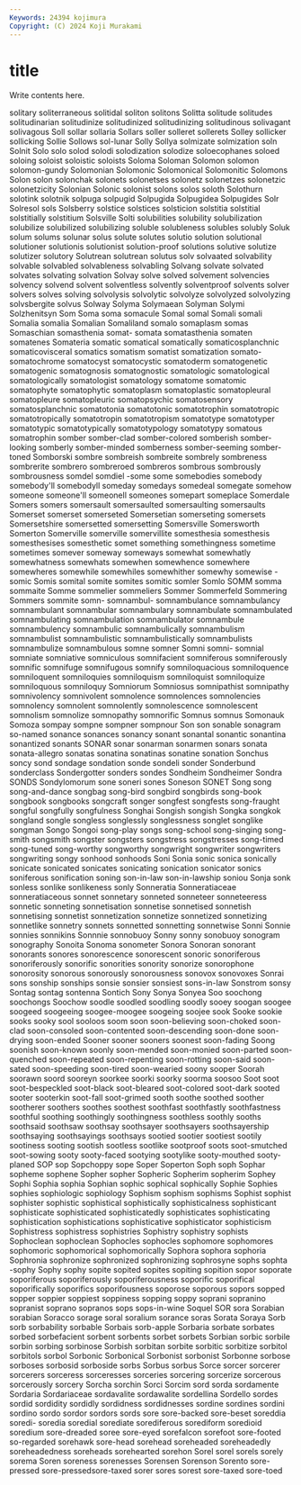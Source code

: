 ```yaml
---
Keywords: 24394 kojimura
Copyright: (C) 2024 Koji Murakami
---
```


# title

Write contents here.



solitary soliterraneous solitidal soliton solitons Solitta solitude solitudes
solitudinarian solitudinize solitudinized solitudinizing solitudinous solivagant solivagous Soll sollar sollaria
Sollars soller solleret sollerets Solley sollicker sollicking Sollie Sollows sol-lunar
Solly Sollya solmizate solmization soln Solnit Solo solo solod solodi
solodization solodize soloecophanes soloed soloing soloist soloistic soloists Soloma Soloman
Solomon solomon solomon-gundy Solomonian Solomonic Solomonical Solomonitic Solomons Solon solon
solonchak solonets solonetses solonetz solonetzes solonetzic solonetzicity Solonian Solonic solonist
solons solos soloth Solothurn solotink solotnik solpuga solpugid Solpugida Solpugidea
Solpugides Solr Solresol sols Solsberry solstice solstices solsticion solstitia solstitial
solstitially solstitium Solsville Solti solubilities solubility solubilization solubilize solubilized solubilizing
soluble solubleness solubles solubly Soluk solum solums solunar solus solute
solutes solutio solution solutional solutioner solutionis solutionist solution-proof solutions solutive
solutize solutizer solutory Solutrean solutrean solutus solv solvaated solvability solvable
solvabled solvableness solvabling Solvang solvate solvated solvates solvating solvation Solvay
solve solved solvement solvencies solvency solvend solvent solventless solvently solventproof
solvents solver solvers solves solving solvolysis solvolytic solvolyze solvolyzed solvolyzing
solvsbergite solvus Solway Solyma Solymaean Solyman Solymi Solzhenitsyn Som Soma
soma somacule Somal somal Somali somali Somalia somalia Somalian Somaliland
somalo somaplasm somas Somaschian somasthenia somat- somata somatasthenia somaten somatenes
Somateria somatic somatical somatically somaticosplanchnic somaticovisceral somatics somatism somatist somatization
somato- somatochrome somatocyst somatocystic somatoderm somatogenetic somatogenic somatognosis somatognostic somatologic
somatological somatologically somatologist somatology somatome somatomic somatophyte somatophytic somatoplasm somatoplastic
somatopleural somatopleure somatopleuric somatopsychic somatosensory somatosplanchnic somatotonia somatotonic somatotrophin somatotropic
somatotropically somatotropin somatotropism somatotype somatotyper somatotypic somatotypically somatotypology somatotypy somatous
somatrophin somber somber-clad somber-colored somberish somber-looking somberly somber-minded somberness somber-seeming
somber-toned Somborski sombre sombreish sombreite sombrely sombreness sombrerite sombrero sombreroed
sombreros sombrous sombrously sombrousness somdel somdiel -some some somebodies somebody
somebody'll somebodyll someday somedays somedeal somegate somehow someone someone'll someonell
someones somepart someplace Somerdale Somers somers somersault somersaulted somersaulting somersaults
Somerset somerset somerseted Somersetian somerseting somersets Somersetshire somersetted somersetting Somersville
Somersworth Somerton Somerville somerville somervillite somesthesia somesthesis somesthesises somesthetic somet
something somethingness sometime sometimes somever someway someways somewhat somewhatly somewhatness
somewhats somewhen somewhence somewhere somewheres somewhile somewhiles somewhither somewhy somewise
-somic Somis somital somite somites somitic somler Somlo SOMM somma
sommaite Somme sommelier sommeliers Sommer Sommerfeld Sommering Sommers sommite somn-
somnambul- somnambulance somnambulancy somnambulant somnambular somnambulary somnambulate somnambulated somnambulating somnambulation
somnambulator somnambule somnambulency somnambulic somnambulically somnambulism somnambulist somnambulistic somnambulistically somnambulists
somnambulize somnambulous somne somner Somni somni- somnial somniate somniative somniculous
somnifacient somniferous somniferously somnific somnifuge somnifugous somnify somniloquacious somniloquence somniloquent
somniloquies somniloquism somniloquist somniloquize somniloquous somniloquy Somniorum Somniosus somnipathist somnipathy
somnivolency somnivolent somnolence somnolences somnolencies somnolency somnolent somnolently somnolescence somnolescent
somnolism somnolize somnopathy somnorific Somnus somnus Somonauk Somoza sompay sompne
sompner sompnour Son son sonable sonagram so-named sonance sonances sonancy
sonant sonantal sonantic sonantina sonantized sonants SONAR sonar sonarman sonarmen
sonars sonata sonata-allegro sonatas sonatina sonatinas sonatine sonation Sonchus soncy
sond sondage sondation sonde sondeli sonder Sonderbund sonderclass Sondergotter sonders
sondes Sondheim Sondheimer Sondra SONDS Sondylomorum sone soneri sones Soneson
SONET Song song song-and-dance songbag song-bird songbird songbirds song-book songbook
songbooks songcraft songer songfest songfests song-fraught songful songfully songfulness Songhai
Songish songish Songka songkok songland songle songless songlessly songlessness songlet
songlike songman Songo Songoi song-play songs song-school song-singing song-smith songsmith
songster songsters songstress songstresses song-timed song-tuned song-worthy songworthy songwright songwriter
songwriters songwriting songy sonhood sonhoods Soni Sonia sonic sonica sonically
sonicate sonicated sonicates sonicating sonication sonicator sonics soniferous sonification soning
son-in-law son-in-lawship soniou Sonja sonk sonless sonlike sonlikeness sonly Sonneratia
Sonneratiaceae sonneratiaceous sonnet sonnetary sonneted sonneteer sonneteeress sonnetic sonneting sonnetisation
sonnetise sonnetised sonnetish sonnetising sonnetist sonnetization sonnetize sonnetized sonnetizing sonnetlike
sonnetry sonnets sonnetted sonnetting sonnetwise Sonni Sonnie sonnies sonnikins Sonnnie
sonnobuoy Sonny sonny sonobuoy sonogram sonography Sonoita Sonoma sonometer Sonora
Sonoran sonorant sonorants sonores sonorescence sonorescent sonoric sonoriferous sonoriferously sonorific
sonorities sonority sonorize sonorophone sonorosity sonorous sonorously sonorousness sonovox sonovoxes
Sonrai sons sonship sonships sonsie sonsier sonsiest sons-in-law Sonstrom sonsy
Sontag sontag sontenna Sontich Sony Sonya Sonyea Soo soochong soochongs
Soochow soodle soodled soodling soodly sooey soogan soogee soogeed soogeeing
soogee-moogee soogeing soojee sook Sooke sookie sooks sooky sool sooloos
soom soon soon-believing soon-choked soon-clad soon-consoled soon-contented soon-descending soon-done soon-drying
soon-ended Sooner sooner sooners soonest soon-fading Soong soonish soon-known soonly
soon-mended soon-monied soon-parted soon-quenched soon-repeated soon-repenting soon-rotting soon-said soon-sated soon-speeding
soon-tired soon-wearied soony sooper Soorah soorawn soord sooreyn soorkee soorki
soorky soorma soosoo Soot soot soot-bespeckled soot-black soot-bleared soot-colored soot-dark
sooted sooter sooterkin soot-fall soot-grimed sooth soothe soothed soother sootherer
soothers soothes soothest soothfast soothfastly soothfastness soothful soothing soothingly soothingness
soothless soothly sooths soothsaid soothsaw soothsay soothsayer soothsayers soothsayership soothsaying
soothsayings soothsays sootied sootier sootiest sootily sootiness sooting sootish sootless
sootlike sootproof soots soot-smutched soot-sowing sooty sooty-faced sootying sootylike sooty-mouthed
sooty-planed SOP sop Sopchoppy sope Soper Soperton Soph soph Sophar
sopheme sophene Sopher sopher Sopheric Sopherim sopherim Sophey Sophi Sophia
sophia Sophian sophic sophical sophically Sophie Sophies sophies sophiologic sophiology
Sophism sophism sophisms Sophist sophist sophister sophistic sophistical sophistically sophisticalness
sophisticant sophisticate sophisticated sophisticatedly sophisticates sophisticating sophistication sophistications sophisticative sophisticator
sophisticism Sophistress sophistress sophistries Sophistry sophistry sophists Sophoclean sophoclean Sophocles
sophocles sophomore sophomores sophomoric sophomorical sophomorically Sophora sophora sophoria Sophronia
sophronize sophronized sophronizing sophrosyne sophs sophta -sophy Sophy sophy sopite
sopited sopites sopiting sopition sopor soporate soporiferous soporiferously soporiferousness soporific
soporifical soporifically soporifics soporifousness soporose soporous sopors sopped sopper soppier
soppiest soppiness sopping soppy soprani sopranino sopranist soprano sopranos sops
sops-in-wine Soquel SOR sora Sorabian sorabian Soracco sorage soral soralium
sorance soras Sorata Soraya Sorb sorb sorbability sorbable Sorbais sorb-apple
Sorbaria sorbate sorbates sorbed sorbefacient sorbent sorbents sorbet sorbets Sorbian
sorbic sorbile sorbin sorbing sorbinose Sorbish sorbitan sorbite sorbitic sorbitize
sorbitol sorbitols sorbol Sorbonic Sorbonical Sorbonist sorbonist Sorbonne sorbose sorboses
sorbosid sorboside sorbs Sorbus sorbus Sorce sorcer sorcerer sorcerers sorceress
sorceresses sorceries sorcering sorcerize sorcerous sorcerously sorcery Sorcha sorchin Sorci
Sorcim sord sorda sordamente Sordaria Sordariaceae sordavalite sordawalite sordellina Sordello
sordes sordid sordidity sordidly sordidness sordidnesses sordine sordines sordini sordino
sordo sordor sordors sords sore sore-backed sore-beset soreddia soredi- soredia
soredial sorediate sorediferous sorediform soredioid soredium sore-dreaded soree sore-eyed sorefalcon
sorefoot sore-footed so-regarded sorehawk sore-head sorehead soreheaded soreheadedly soreheadedness soreheads
sorehearted sorehon Sorel sorel sorels sorely sorema Soren soreness sorenesses
Sorensen Sorenson Sorento sore-pressed sore-pressedsore-taxed sorer sores sorest sore-taxed sore-toed

